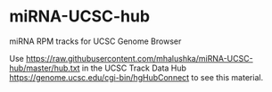 # miRNA-UCSC-hub
miRNA RPM tracks for UCSC Genome Browser

Use https://raw.githubusercontent.com/mhalushka/miRNA-UCSC-hub/master/hub.txt in the UCSC Track Data Hub https://genome.ucsc.edu/cgi-bin/hgHubConnect to see this material.
